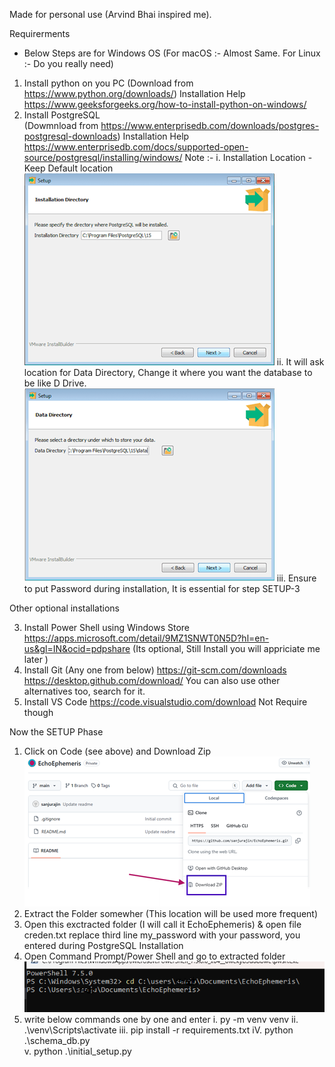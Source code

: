 Made for personal use (Arvind Bhai inspired me).

<!--  -->
Requirerments
* Below Steps are for Windows OS (For macOS :- Almost Same. For Linux :- Do you really need)
1. Install python on you PC (Download from https://www.python.org/downloads/)
       Installation Help https://www.geeksforgeeks.org/how-to-install-python-on-windows/
2. Install PostgreSQL  
        (Dowmnload from https://www.enterprisedb.com/downloads/postgres-postgresql-downloads)
        Installation Help
        https://www.enterprisedb.com/docs/supported-open-source/postgresql/installing/windows/
        Note :- i. Installation Location - Keep Default location ![alt text](image-2.png)
                ii. It will ask location for Data Directory, Change it where you want the database to be like D Drive.
                ![alt text](image-1.png)
                iii. Ensure to put Password during installation, It is essential for step SETUP-3
                
Other optional installations

3. Install Power Shell using Windows Store 
        https://apps.microsoft.com/detail/9MZ1SNWT0N5D?hl=en-us&gl=IN&ocid=pdpshare
        (Its optional, Still Install you will appriciate me later )
4. Install Git (Any one from below) 
        https://git-scm.com/downloads
        https://desktop.github.com/download/
        You can also use other alternatives too, search for it.
4. Install VS Code 
        https://code.visualstudio.com/download
        Not Require though
<!--  -->
Now the SETUP Phase

1. Click on Code (see above) and Download Zip
![alt text](image.png)
2. Extract the Folder somewher (This location will be used more frequent)
3. Open this exctracted folder (I will call it EchoEphemeris) & open file creden.txt
        replace third line my_password with your password, you entered during PostgreSQL Installation
4. Open Command Prompt/Power Shell and go to extracted folder ![alt text](image-3.png)
5. write below commands one by one and enter
        i. py -m venv venv
        ii.  .\venv\Scripts\activate
        iii. pip install -r requirements.txt
        iV.  python .\schema_db.py  
        v.   python .\initial_setup.py   




